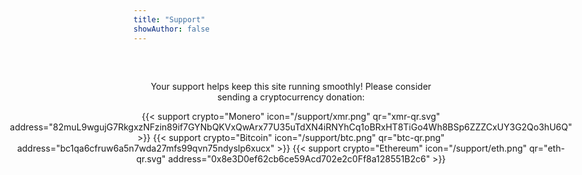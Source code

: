 ```yaml
---
title: "Support"
showAuthor: false
---
```

<style>
  .max-w-prose {
    max-width: 100%;
  }
  .support-container {
    max-width: 800px;
    margin: 0 auto;
    padding: 2rem 1rem;
    text-align: center;
  }
  .donation-grid {
    display: flex;
    flex-wrap: wrap;
    gap: 2rem;
    justify-content: center;
  }
  .donation-card {
    flex: 1 1 250px;
    max-width: 200px;
    padding: 1rem;
    background: transparent;
    border: none;
    box-shadow: none;
    text-align: center;
  }
  .donation-card h3 {
    margin: 0.5rem 0;
    font-size: 1.2rem;
  }
  .donation-card .crypto-icon {
    width: 40px;
    height: auto;
    display: block;
    margin: 0 auto 1rem;
  }
  .donation-card .qr-code {
    width: 150px;
    height: auto;
    margin: 0.5rem auto;
    display: block;
  }
  .donation-card .crypto-address {
    font-family: monospace;
    font-size: 0.9rem;
    word-break: wrap;
  }
</style>

<div class="support-container">
  <p>Your support helps keep this site running smoothly! Please consider sending a cryptocurrency donation:</p>

  <div class="donation-grid">
    {{< support crypto="Monero" icon="/support/xmr.png" qr="xmr-qr.svg" address="82muL9wgujG7RkgxzNFzin89if7GYNbQKVxQwArx77U35uTdXN4iRNYhCq1oBRxHT8TiGo4Wh8BSp6ZZZCxUY3G2Qo3hU6Q" >}}
    {{< support crypto="Bitcoin" icon="/support/btc.png" qr="btc-qr.png" address="bc1qa6cfruw6a5n7wda27mfs99qvn75ndyslp6xucx" >}}
    {{< support crypto="Ethereum" icon="/support/eth.png" qr="eth-qr.svg" address="0x8e3D0ef62cb6ce59Acd702e2c0Ff8a128551B2c6" >}}
  </div>
</div>
